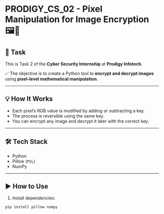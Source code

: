 # PRODIGY_CS_02 - Pixel Manipulation for Image Encryption 🖼️🔐

## 📌 Task
This is Task 2 of the **Cyber Security Internship** at **Prodigy Infotech**.

✅ The objective is to create a Python tool to **encrypt and decrypt images** using **pixel-level mathematical manipulation**.

---

## 💡 How It Works
- Each pixel’s RGB value is modified by adding or subtracting a key.
- The process is reversible using the same key.
- You can encrypt any image and decrypt it later with the correct key.

---

## 🛠️ Tech Stack
- Python
- Pillow (`PIL`)
- NumPy

---

## ▶️ How to Use

1. Install dependencies:
```bash
pip install pillow numpy
